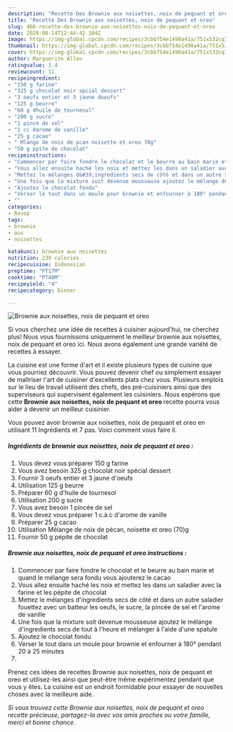 ```yaml
---
description: "Recette Des Brownie aux noisettes, noix de pequant et oreo"
title: "Recette Des Brownie aux noisettes, noix de pequant et oreo"
slug: 466-recette-des-brownie-aux-noisettes-noix-de-pequant-et-oreo
date: 2020-08-14T12:44:42.104Z
image: https://img-global.cpcdn.com/recipes/3cbb754e1490a41a/751x532cq70/brownie-aux-noisettes-noix-de-pequant-et-oreo-photo-principale-de-la-recette.jpg
thumbnail: https://img-global.cpcdn.com/recipes/3cbb754e1490a41a/751x532cq70/brownie-aux-noisettes-noix-de-pequant-et-oreo-photo-principale-de-la-recette.jpg
cover: https://img-global.cpcdn.com/recipes/3cbb754e1490a41a/751x532cq70/brownie-aux-noisettes-noix-de-pequant-et-oreo-photo-principale-de-la-recette.jpg
author: Marguerite Allen
ratingvalue: 3.4
reviewcount: 11
recipeingredient:
- "150 g farine"
- "325 g chocolat noir spcial dessert"
- "3 oeufs entier et 3 jaune doeufs"
- "125 g beurre"
- "60 g dhuile de tournesol"
- "200 g sucre"
- "1 pince de sel"
- "1 cc darome de vanille"
- "25 g cacao"
- " Mlange de noix de pcan noisette et oreo 70g"
- "50 g ppite de chocolat"
recipeinstructions:
- "Commencer par faire fondre le chocolat et le beurre au bain marie et quand le mélange sera fondu vous ajouterez le cacao"
- "Vous allez ensuite haché les noix et mettez les dans un saladier avec la farine et les pépite de chocolat"
- "Mettez le mélanges d&#39;ingredients secs de côté et dans un autre saladier fouettez avec un batteur les oeufs, le sucre, la pincée de sel et l&#39;arome de vanille"
- "Une fois que la mixture soit devenue mousseuse ajoutez le mélange d&#39;ingredients secs de tout à l&#39;heure et mélanger à l&#39;aide d&#39;une spatule"
- "Ajoutez le chocolat fondu"
- "Verser le tout dans un moule pour brownie et enfourner à 180° pendant 20 à 25 minutes"
- ""
categories:
- Resep
tags:
- brownie
- aux
- noisettes

katakunci: brownie aux noisettes 
nutrition: 239 calories
recipecuisine: Indonesian
preptime: "PT17M"
cooktime: "PT48M"
recipeyield: "4"
recipecategory: Dinner

---
```



![Brownie aux noisettes, noix de pequant et oreo](https://img-global.cpcdn.com/recipes/3cbb754e1490a41a/751x532cq70/brownie-aux-noisettes-noix-de-pequant-et-oreo-photo-principale-de-la-recette.jpg)

Si vous cherchez une idée de recettes à cuisiner aujourd'hui, ne cherchez plus! Nous vous fournissons uniquement le meilleur brownie aux noisettes, noix de pequant et oreo ici. Nous avons également une grande variété de recettes à essayer.

La cuisine est une forme d'art et il existe plusieurs types de cuisine que vous pourriez découvrir. Vous pouvez devenir chef ou simplement essayer de maîtriser l'art de cuisiner d'excellents plats chez vous. Plusieurs emplois sur le lieu de travail utilisent des chefs, des pré-cuisiniers ainsi que des superviseurs qui supervisent également les cuisiniers. Nous espérons que cette <strong> Brownie aux noisettes, noix de pequant et oreo </strong> recette pourra vous aider à devenir un meilleur cuisinier.

<!--inarticleads1-->

Vous pouvez avoir brownie aux noisettes, noix de pequant et oreo en utilisant 11 Ingrédients et 7 pas. Voici comment vous faire il.

##### Ingrédients de brownie aux noisettes, noix de pequant et oreo :

1. Vous devez vous préparer 150 g farine
1. Vous avez besoin 325 g chocolat noir spécial dessert
1. Fournir 3 oeufs entier et 3 jaune d&#39;oeufs
1. Utilisation 125 g beurre
1. Préparer 60 g d&#39;huile de tournesol
1. Utilisation 200 g sucre
1. Vous avez besoin 1 pincée de sel
1. Vous devez vous préparer 1 c.à.c d&#39;arome de vanille
1. Préparer 25 g cacao
1. Utilisation  Mélange de noix de pécan, noisette et oreo (70)g
1. Fournir 50 g pépite de chocolat




<!--inarticleads2-->

##### Brownie aux noisettes, noix de pequant et oreo instructions :

1. Commencer par faire fondre le chocolat et le beurre au bain marie et quand le mélange sera fondu vous ajouterez le cacao
1. Vous allez ensuite haché les noix et mettez les dans un saladier avec la farine et les pépite de chocolat
1. Mettez le mélanges d&#39;ingredients secs de côté et dans un autre saladier fouettez avec un batteur les oeufs, le sucre, la pincée de sel et l&#39;arome de vanille
1. Une fois que la mixture soit devenue mousseuse ajoutez le mélange d&#39;ingredients secs de tout à l&#39;heure et mélanger à l&#39;aide d&#39;une spatule
1. Ajoutez le chocolat fondu
1. Verser le tout dans un moule pour brownie et enfourner à 180° pendant 20 à 25 minutes
1. 




<!--inarticleads1-->

<p>
Prenez ces idées de recettes Brownie aux noisettes, noix de pequant et oreo et utilisez-les ainsi que peut-être même expérimentez pendant que vous y êtes. La cuisine est un endroit formidable pour essayer de nouvelles choses avec la meilleure aide.
</p>

<p>
<i>Si vous trouvez cette Brownie aux noisettes, noix de pequant et oreo recette précieuse, partagez-la avec vos amis proches ou votre famille, merci et bonne chance.</i>
</p>
